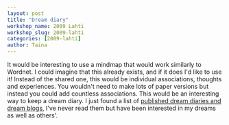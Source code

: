 ```yaml
---
layout: post
title: "Dream diary"
workshop_name: 2009 Lahti
workshop_slug: 2009-lahti
categories: [2009-lahti]
author: Taina 
---
```

It would be interesting to use a mindmap that would work similarly to Wordnet. I could imagine that this already exists, and if it does I'd like to use it! Instead of the shared one, this would be individual associations, thoughts and experiences. You wouldn't need to make lots of paper versions but instead you could add countless associations. This would be an interesting way to keep a dream diary. I just found a list of <a href="http://en.wikipedia.org/wiki/List_of_dream_diaries" target="_blank">published dream diaries and dream blogs</a>, I've never read them but have been interested in my dreams as well as others'.
